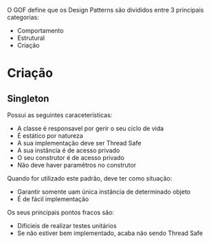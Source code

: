O GOF define que os Design Patterns são divididos entre 3 principais
categorias:

* Comportamento
* Estrutural
* Criação

# Criação

## Singleton

Possui as seguintes caraceterísticas:

* A classe é responsavel por gerir o seu ciclo de vida
* É estático por natureza 
* A sua implementação deve ser Thread Safe
* A sua instância é de acesso privado
* O seu construtor é de acesso privado
* Não deve haver paramêtros no construtor

Quando for utilizado este padrão, deve ter como situação:

* Garantir somente uam única instância de determinado objeto
* É de fácil implementação

Os seus principais pontos fracos são:

* Difícieis de realizar testes unitários
* Se não estiver bem implementado, acaba não sendo Thread Safe
